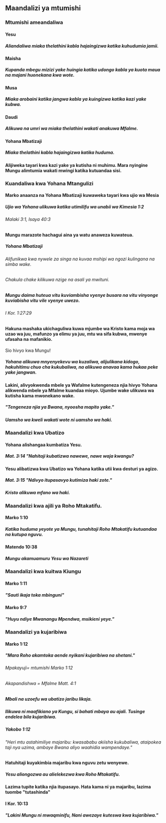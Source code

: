 ## Maandalizi ya mtumishi

### Mtumishi ameandaliwa

#### Yesu

##### Aliandaliwa miaka thelathini kabla hajaingizwa katika kuhudumia jamii.

#### Maisha

##### Kupanda mbegu mizizi yake huingia katika udongo kabla ya kuota maua na majani huonekana kwa wote.

#### Musa

##### Miaka arobaini katika jangwa kabla ya kuingizwa katika kazi yake kubwa.

#### Daudi

##### Alikuwa na umri wa miaka thelathini wakati anakuwa Mfalme.

#### Yohana Mbatizaji

##### Miaka thelathini kabla hajaingizwa katika huduma.

#### Alijiweka tayari kwa kazi yake ya kutisha ni muhimu. Mara nyingine Mungu alimtumia wakati mwingi katika kutuandaa sisi.

### Kuandaliwa kwa Yohana Mtangulizi

#### Marko anaanza na Yohana Mbatizaji kuwaweka tayari kwa ujio wa Mesia

##### Ujio wa Yohana ulikuwa katika utimilifu wa unabii wa Kimesia 1:2

###### Malaki 3:1, Isaya 40:3

#### Mungu marazote hachagui aina ya watu anaweza kuwateua.

##### Yohana Mbatizaji

###### Alifunikwa kwa nywele za singa na kuvaa mshipi wa ngozi kulingana na simba wake.

###### Chakula chake kilikuwa nzige na asali ya mwituni.

##### Mungu daima huteua vitu kuviambisha vyenye busara na vitu vinyonge kuviabisha vitu vile vyenye uwezo.

###### I Kor. 1:27:29

#### Hakuna mashaka ukichaguliwa kuwa mjumbe wa Kristo kama moja wa uzao wa juu, mafunzo ya elimu ya juu, mtu wa sifa kubwa, mwenye ufasaha na mafanikio.

Sio hivyo kwa Mungu!

##### Yohana alikuwa mnyenyekevu wa kuzaliwa, alijulikana kidogo, hakuhitimu chuo cha kukubaliwa, na alikuwa anavaa kama hukaa peke yake jangwan.

#### Lakini, alivyokwenda mbele ya Wafalme kutengeneza njia hivyo Yohana alikwenda mbele ya Mfalme kuandaa mioyo. Ujumbe wake ulikuwa wa kutisha kama mwonekano wake.

##### "Tengeneza njia ya Bwana, nyoosha mapito yake."

##### Uamsho wa kweli wakati wote ni uamsho wa haki.

### Maandalizi kwa Ubatizo

#### Yohana alishangaa kumbatiza Yesu.

##### Mat. 3:14 "Nahitaji kubatizwa nawewe, nawe waja kwangu?

#### Yesu alibatizwa kwa Ubatizo wa Yohana katika utii kwa desturi ya agizo.

##### Mat. 3:15 "Ndivyo itupasavyo kutimiza haki zote."

##### Kristo alikuwa mfano wa haki.

### Maandalizi kwa ajili ya Roho Mtakatifu.

#### Marko 1:10

##### Katika huduma yeyote ya Mungu, tunahitaji Roho Mtakatifu kutuandaa na kutupa nguvu.

#### Matendo 10:38

##### Mungu akamuamuru Yesu wa Nazareti

### Maandalizi kwa kuitwa Kiungu

#### Marko 1:11

##### "Sauti ikaja toka mbinguni"

#### Marko 9:7

##### "Huyu ndiye Mwanangu Mpendwa, msikieni yeye."

### Maandalizi ya kujaribiwa

#### Marko 1:12

##### "Mara Roho akamtoka aende nyikani kujaribiwa na shetani."

###### Mpakayuji= mtumishi Marko 1:12

###### Akapandishwa = Mfalme Matt. 4:1

##### Mbali na uzoefu wa ubatizo jaribu likaja.

##### Ilikuwa ni maafikiano ya Kungu, si bahati mbaya au ajali. Tusinge endelea bila kujaribiwa.

##### Yakobo 1:12

###### "Heri mtu astahimiliye majaribu: kwasababu akiisha kukubaliwa, ataipokea taji nya uzima, ambaye Bwana aliyo waahidia wampendaye."

#### Hatuhitaji kuyakimbia majaribu kwa nguvu zetu wenyewe.

##### Yesu aliongozwa au alielekezwa kwa Roho Mtakatifu.

#### Lazima tupite katika njia itupasayo. Hata kama ni ya majaribu, lazima tuombe "tutashinda"

#### I Kor. 10:13

#####  "Lakini Mungu ni mwaqminifu, Nani awezaye kuteswa kwa kujaribiwa."